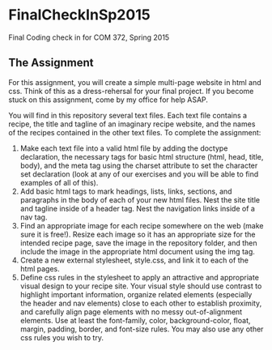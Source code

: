 # FinalCheckInSp2015
Final Coding check in for COM 372, Spring 2015

## The Assignment
For this assignment, you will create a simple multi-page website in html and css. Think of this as a dress-rehersal for your final project. If you become stuck on this assignment, come by my office for help ASAP.

You will find in this repository several text files. Each text file contains a recipe, the title and tagline of an imaginary recipe website, and the names of the recipes contained in the other text files. To complete the assignment:

1. Make each text file into a valid html file by adding the doctype declaration, the necessary tags for basic html structure (html, head, title, body), and the meta tag using the charset attribute to set the character set declaration (look at any of our exercises and you will be able to find examples of all of this).
2. Add basic html tags to mark headings, lists, links, sections, and paragraphs in the body of each of your new html files. Nest the site title and tagline inside of a header tag. Nest the navigation links inside of a nav tag.
3. Find an appropriate image for each recipe somewhere on the web (make sure it is free!). Resize each image so it has an appropriate size for the intended recipe page, save the image in the repository folder, and then include the image in the appropriate html document using the img tag.
4. Create a new external stylesheet, style.css, and link it to each of the html pages.
5. Define css rules in the stylesheet to apply an attractive and appropriate visual design to your recipe site. Your visual style should use contrast to highlight important information, organize related elements (especially the header and nav elements) close to each other to establish proximity, and carefully align page elements with no messy out-of-alignment elements.  Use at least the font-family, color, background-color, float, margin, padding, border, and font-size rules. You may also use any other css rules you wish to try.   
